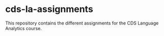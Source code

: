 # cds-la-assignments
This repository contains the different assignments for the CDS Language Analytics course.
